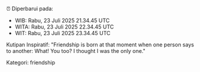 ⏰ Diperbarui pada:
- WIB: Rabu, 23 Juli 2025 21.34.45 UTC
- WITA: Rabu, 23 Juli 2025 22.34.45 UTC
- WIT: Rabu, 23 Juli 2025 23.34.45 UTC

Kutipan Inspiratif:
"Friendship is born at that moment when one person says to another: What! You too? I thought I was the only one."


Kategori: friendship

